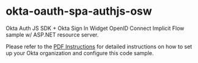# okta-oauth-spa-authjs-osw
Okta Auth JS SDK + Okta Sign In Widget OpenID Connect Implicit Flow sample w/ ASP.NET resource server.

Please refer to the [PDF Instructions](https://github.com/oktadeveloper/okta-oauth-spa-authjs-osw/Okta-OIDC_SPA_JS-OSW_DevSetupGuide.pdf) for detailed instructions on how to set up your Okta organization and configure this code sample.

